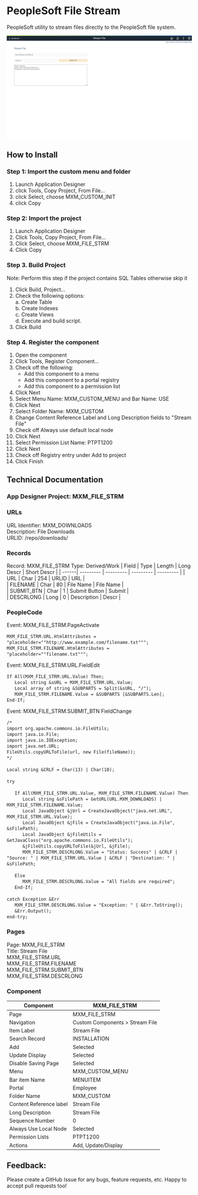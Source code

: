 # PeopleSoft File Stream
PeopleSoft utility to stream files directly to the PeopleSoft file system.

![Screenshot](img/screenshot.png)

## How to Install
### Step 1: Import the custom menu and folder
1. Launch Application Designer 
2. click Tools, Copy Project, From File...   
3. click Select, choose MXM_CUSTOM_INIT
4. click Copy

### Step 2: Import the project
1. Launch Application Designer
2. Click Tools, Copy Project, From File...   
3. Click Select, choose MXM_FILE_STRM
4. Click Copy

### Step 3. Build Project 
Note: Perform this step if the project contains SQL Tables otherwise skip it
1.	Click Build, Project...
2.	Check the following options:  
    a.	Create Table  
    b.	Create Indexes  
    c.	Create Views  
    d.	Execute and build script.  
3.	Click Build

### Step 4. Register the component
1. Open the component
2. Click Tools, Register Component...
3. Check off the following:
   - Add this component to a menu
   - Add this component to a portal registry
   - Add this component to a permission list
4. Click Next
5. Select Menu Name: MXM_CUSTOM_MENU and Bar Name: USE
6. Click Next
7. Select Folder Name: MXM_CUSTOM
8. Change Content Reference Label and Long Description fields to "Stream File"
9. Check off Always use default local node
10. Click Next
11. Select Permission List Name: PTPT1200
12. Click Next
13. Check off Registry entry under Add to project
14. Click Finish

## Technical Documentation
### App Designer Project: MXM_FILE_STRM

### URLs
URL Identifier: MXM_DOWNLOADS  
Description: File Downloads   
URLID: /repo/downloads/   


### Records					
Record: MXM_FILE_STRM
Type: Derived/Work
| Field | Type | Length | Long Descr | Short Descr |
| ------| --------- | --------- | --------- | --------- |
| URL | Char | 254 | URLID | URL |            
| FILENAME | Char | 80 | File Name | File Name |     
| SUBMIT_BTN | Char | 1 | Submit Button | Submit |         
| DESCRLONG | Long | 0 | Description | Descr | 


### PeopleCode
Event: MXM_FILE_STRM.PageActivate
```
MXM_FILE_STRM.URL.HtmlAttributes = "placeholder=""http://www.example.com/filename.txt""";
MXM_FILE_STRM.FILENAME.HtmlAttributes = "placeholder=""filename.txt""";
```

Event: MXM_FILE_STRM.URL.FieldEdit

```
If All(MXM_FILE_STRM.URL.Value) Then;
   Local string &sURL = MXM_FILE_STRM.URL.Value;
   Local array of string &SUBPARTS = Split(&sURL, "/");
   MXM_FILE_STRM.FILENAME.Value = &SUBPARTS [&SUBPARTS.Len];
End-If;
```

Event: MXM_FILE_STRM.SUBMIT_BTN FieldChange

```
/*
import org.apache.commons.io.FileUtils;
import java.io.File;
import java.io.IOException;
import java.net.URL;
FileUtils.copyURLToFile(url, new File(fileName));
*/

Local string &CRLF = Char(13) | Char(10);

try
   
   If All(MXM_FILE_STRM.URL.Value, MXM_FILE_STRM.FILENAME.Value) Then
      Local string &sFilePath = GetURL(URL.MXM_DOWNLOADS) | MXM_FILE_STRM.FILENAME.Value;
      Local JavaObject &jUrl = CreateJavaObject("java.net.URL", MXM_FILE_STRM.URL.Value);
      Local JavaObject &jFile = CreateJavaObject("java.io.File", &sFilePath);
      Local JavaObject &jFileUtils = GetJavaClass("org.apache.commons.io.FileUtils");
      &jFileUtils.copyURLToFile(&jUrl, &jFile);
      MXM_FILE_STRM.DESCRLONG.Value = "Status: Success" | &CRLF | "Source: " | MXM_FILE_STRM.URL.Value | &CRLF | "Destination: " | &sFilePath;
      
   Else
      MXM_FILE_STRM.DESCRLONG.Value = "All fields are required";
   End-If;
   
catch Exception &Err
   MXM_FILE_STRM.DESCRLONG.Value = "Exception: " | &Err.ToString();
   &Err.Output();
end-try;
```

### Pages      
Page: MXM_FILE_STRM         
Title: Stream File   
MXM_FILE_STRM.URL      
MXM_FILE_STRM.FILENAME   
MXM_FILE_STRM.SUBMIT_BTN   
MXM_FILE_STRM.DESCRLONG 

### Component

| Component | MXM_FILE_STRM | 
| ------| --------- |
| Page | MXM_FILE_STRM | 
| Navigation | Custom Components > Stream File | 
| Item Label | Stream File | 
| Search Record | INSTALLATION |
| Add | Selected | 
| Update Display | Selected |
| Disable Saving Page | Selected | 
| Menu | MXM_CUSTOM_MENU |
| Bar item Name | MENUITEM | 
| Portal | Employee |
| Folder Name | MXM_CUSTOM | 
| Content Reference label | Stream File |
| Long Description |Stream File | 
| Sequence Number | 0 |
| Always Use Local Node | Selected | 
| Permission Lists | PTPT1200 |
| Actions | Add, Update/Display |


## Feedback:
Please create a GitHub Issue for any bugs, feature requests, etc. Happy to accept pull requests too!
